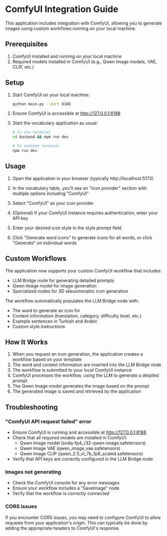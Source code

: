 # ComfyUI Integration Guide

This application includes integration with ComfyUI, allowing you to generate images using custom workflows running on your local machine.

## Prerequisites

1. ComfyUI installed and running on your local machine
2. Required models installed in ComfyUI (e.g., Qwen Image models, VAE, CLIP, etc.)

## Setup

1. Start ComfyUI on your local machine:
   ```bash
   python main.py --port 8188
   ```

2. Ensure ComfyUI is accessible at http://127.0.0.1:8188

3. Start the vocabulary application as usual:
   ```bash
   # In one terminal
   cd backend && npm run dev
   
   # In another terminal
   npm run dev
   ```

## Usage

1. Open the application in your browser (typically http://localhost:5173)

2. In the vocabulary table, you'll see an "Icon provider" section with multiple options including "ComfyUI"

3. Select "ComfyUI" as your icon provider

4. (Optional) If your ComfyUI instance requires authentication, enter your API key

5. Enter your desired icon style in the style prompt field

6. Click "Generate word icons" to generate icons for all words, or click "Generate" on individual words

## Custom Workflows

The application now supports your custom ComfyUI workflow that includes:
- LLM Bridge node for generating detailed prompts
- Qwen Image model for image generation
- Specialized nodes for 3D skeuomorphic icon generation

The workflow automatically populates the LLM Bridge node with:
- The word to generate an icon for
- Context information (translation, category, difficulty level, etc.)
- Example sentences in Turkish and Arabic
- Custom style instructions

## How It Works

1. When you request an icon generation, the application creates a workflow based on your template
2. The word and context information are inserted into the LLM Bridge node
3. The workflow is submitted to your local ComfyUI instance
4. ComfyUI processes the workflow, using the LLM to generate a detailed prompt
5. The Qwen Image model generates the image based on the prompt
6. The generated image is saved and retrieved by the application

## Troubleshooting

### "ComfyUI API request failed" error

- Ensure ComfyUI is running and accessible at http://127.0.0.1:8188
- Check that all required models are installed in ComfyUI:
  - Qwen Image model (svdq-fp4_r32-qwen-image.safetensors)
  - Qwen Image VAE (qwen_image_vae.safetensors)
  - Qwen Image CLIP (qwen_2.5_vl_7b_fp8_scaled.safetensors)
- Verify that API keys are correctly configured in the LLM Bridge node

### Images not generating

- Check the ComfyUI console for any error messages
- Ensure your workflow includes a "SaveImage" node
- Verify that the workflow is correctly connected

### CORS issues

If you encounter CORS issues, you may need to configure ComfyUI to allow requests from your application's origin. This can typically be done by adding the appropriate headers to ComfyUI's response.
